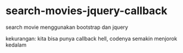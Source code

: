 # search-movies-jquery-callback
search movie menggunakan bootstrap dan jquery

kekurangan: kita bisa punya callback hell, codenya semakin menjorok kedalam
